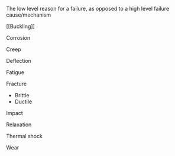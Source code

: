 The low level reason for a failure, as opposed to a high level failure cause/mechanism

[[Buckling]]

Corrosion

Creep

Deflection

Fatigue

Fracture

- Brittle
- Ductile

Impact

Relaxation

Thermal shock

Wear

